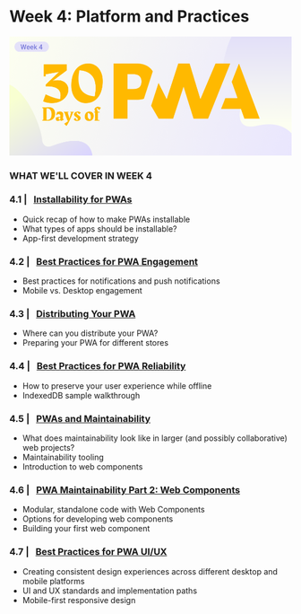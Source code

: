 # Week 4: Platform and Practices

![Visual Guide to Core Concepts Week!](_media/week4-banner.png)

### WHAT WE'LL COVER IN WEEK 4

### 4.1 | &nbsp; [Installability for PWAs](01.md) 
* Quick recap of how to make PWAs installable
* What types of apps should be installable?
* App-first development strategy

### 4.2 | &nbsp; [Best Practices for PWA Engagement](02.md) 
* Best practices for notifications and push notifications
* Mobile vs. Desktop engagement

### 4.3 | &nbsp; [Distributing Your PWA](03.md) 
* Where can you distribute your PWA?
* Preparing your PWA for different stores

### 4.4 | &nbsp; [Best Practices for PWA Reliability](04.md)
* How to preserve your user experience while offline
* IndexedDB sample walkthrough

### 4.5 | &nbsp; [PWAs and Maintainability](05.md)
* What does maintainability look like in larger (and possibly collaborative) web projects?
* Maintainability tooling
* Introduction to web components

### 4.6 | &nbsp; [PWA Maintainability Part 2: Web Components](06.md) 
* Modular, standalone code with Web Components
* Options for developing web components
* Building your first web component

### 4.7 | &nbsp; [Best Practices for PWA UI/UX](07.md) 
* Creating consistent design experiences across different desktop and mobile platforms
* UI and UX standards and implementation paths
* Mobile-first responsive design
